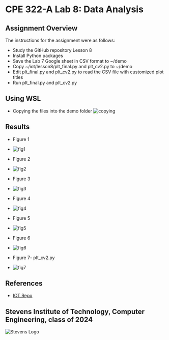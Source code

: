 # CPE 322-A Lab 8: Data Analysis


## Assignment Overview 
The instructions for the assignment were as follows:
* Study the GitHub repository Lesson 8
* Install Python packages
* Save the Lab 7 Google sheet in CSV format to ~/demo
* Copy ~/iot/lesson8/plt_final.py and plt_cv2.py to ~/demo
* Edit plt_final.py and plt_cv2.py to read the CSV file with customized plot titles
* Run plt_final.py and plt_cv2.py

## Using WSL
* Copying the files into the demo folder
![copying](images/copying.png)


## Results
* Figure 1
* ![fig1](images/fig1.png)

* Figure 2
* ![fig2](images/fig2.png)

* Figure 3
* ![fig3](images/fig3.png)

* Figure 4
* ![fig4](images/fig4.png)

* Figure 5
* ![fig5](images/fig5.png)

* Figure 6
* ![fig6](images/fig6.png)

* Figure 7- plt_cv2.py
* ![fig7](images/plt_cv2.png)

## References
* [IOT Repo](https://github.com/kevinwlu/iot)
 
## Stevens Institute of Technology, Computer Engineering, class of 2024
![Stevens Logo](https://web.stevens.edu/news/newspoints/brand-logos/2020/Circular/Stevens-Circular-Logo-2020_RED.png)
